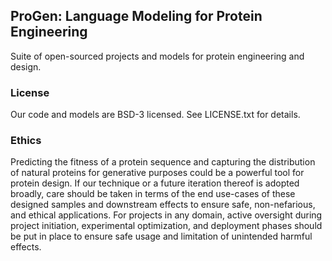 ## ProGen: Language Modeling for Protein Engineering

Suite of open-sourced projects and models for protein engineering and design.

### License
Our code and models are BSD-3 licensed. See LICENSE.txt for details.

### Ethics
Predicting the fitness of a protein sequence and capturing the distribution of natural proteins for generative purposes could be a powerful tool for protein design. If our technique or a future iteration thereof is adopted broadly, care should be taken in terms of the end use-cases of these designed samples and downstream effects to ensure safe, non-nefarious, and ethical applications. For projects in any domain, active oversight during project initiation, experimental optimization, and deployment phases should be put in place to ensure safe usage and limitation of unintended harmful effects.
